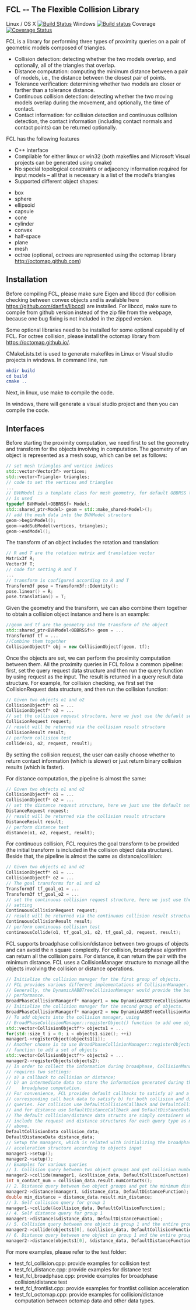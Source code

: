 ## FCL -- The Flexible Collision Library 


Linux / OS X [![Build Status](https://travis-ci.org/flexible-collision-library/fcl.svg?branch=master)](https://travis-ci.org/flexible-collision-library/fcl)
Windows [![Build status](https://ci.appveyor.com/api/projects/status/do1k727uu6e8uemf/branch/master?svg=true)](https://ci.appveyor.com/project/flexible-collision-library/fcl)
Coverage [![Coverage Status](https://coveralls.io/repos/github/flexible-collision-library/fcl/badge.svg?branch=master)](https://coveralls.io/github/flexible-collision-library/fcl?branch=master)

FCL is a library for performing three types of proximity queries on a pair of
geometric models composed of triangles.
 - Collision detection: detecting whether the two models overlap, and
   optionally, all of the triangles that overlap.
 - Distance computation: computing the minimum distance between a pair of
   models, i.e., the distance between the closest pair of points.
 - Tolerance verification: determining whether two models are closer or farther
   than a tolerance distance.
 - Continuous collision detection: detecting whether the two moving models
   overlap during the movement, and optionally, the time of contact.
 - Contact information: for collision detection and continuous collision
   detection, the contact information (including contact normals and contact
   points) can be returned optionally.

FCL has the following features
 - C++ interface
 - Compilable for either linux or win32 (both makefiles and Microsoft Visual
   projects can be generated using cmake)
 - No special topological constraints or adjacency information required for
   input models – all that is necessary is a list of the model's triangles
 - Supported different object shapes:
  + box
  + sphere
  + ellipsoid
  + capsule
  + cone
  + cylinder
  + convex
  + half-space
  + plane
  + mesh
  + octree (optional, octrees are represented using the octomap library
    http://octomap.github.com)


## Installation

Before compiling FCL, please make sure Eigen and libccd (for collision checking
between convex objects and is available here https://github.com/danfis/libccd)
are installed. For libccd, make sure to compile from github version instead of
the zip file from the webpage, because one bug fixing is not included in the
zipped version.

Some optional libraries need to be installed for some optional capability of
FCL. For octree collision, please install the octomap library from
https://octomap.github.io/.

CMakeLists.txt is used to generate makefiles in Linux or Visual studio projects
in windows. In command line, run
``` cmake
mkdir build
cd build
cmake ..
```
Next, in linux, use make to compile the code. 

In windows, there will generate a visual studio project and then you can compile
the code.

## Interfaces
Before starting the proximity computation, we need first to set the geometry and
transform for the objects involving in computation. The geometry of an object is
represented as a mesh soup, which can be set as follows:

```cpp
// set mesh triangles and vertice indices
std::vector<Vector3f> vertices;
std::vector<Triangle> triangles;
// code to set the vertices and triangles
...
// BVHModel is a template class for mesh geometry, for default OBBRSS template
// is used
typedef BVHModel<OBBRSSf> Model;
std::shared_ptr<Model> geom = std::make_shared<Model>();
// add the mesh data into the BVHModel structure
geom->beginModel();
geom->addSubModel(vertices, triangles);
geom->endModel();
```

The transform of an object includes the rotation and translation:
```cpp
// R and T are the rotation matrix and translation vector
Matrix3f R;
Vector3f T;
// code for setting R and T
...
// transform is configured according to R and T
Transform3f pose = Transform3f::Identity();
pose.linear() = R;
pose.translation() = T;
```


Given the geometry and the transform, we can also combine them together to
obtain a collision object instance and here is an example:
```cpp
//geom and tf are the geometry and the transform of the object
std::shared_ptr<BVHModel<OBBRSSf>> geom = ...
Transform3f tf = ...
//Combine them together
CollisionObjectf* obj = new CollisionObjectf(geom, tf);
```

Once the objects are set, we can perform the proximity computation between them.
All the proximity queries in FCL follow a common pipeline: first, set the query
request data structure and then run the query function by using request as the
input. The result is returned in a query result data structure. For example, for
collision checking, we first set the CollisionRequest data structure, and then
run the collision function:
```cpp
// Given two objects o1 and o2
CollisionObjectf* o1 = ...
CollisionObjectf* o2 = ...
// set the collision request structure, here we just use the default setting
CollisionRequest request;
// result will be returned via the collision result structure
CollisionResult result;
// perform collision test
collide(o1, o2, request, result);
```

By setting the collision request, the user can easily choose whether to return
contact information (which is slower) or just return binary collision results
(which is faster).


For distance computation, the pipeline is almost the same:

```cpp
// Given two objects o1 and o2
CollisionObjectf* o1 = ...
CollisionObjectf* o2 = ...
// set the distance request structure, here we just use the default setting
DistanceRequest request;
// result will be returned via the collision result structure
DistanceResult result;
// perform distance test
distance(o1, o2, request, result);
```

For continuous collision, FCL requires the goal transform to be provided (the
initial transform is included in the collision object data structure). Beside
that, the pipeline is almost the same as distance/collision:

```cpp
// Given two objects o1 and o2
CollisionObjectf* o1 = ...
CollisionObjectf* o2 = ...
// The goal transforms for o1 and o2
Transform3f tf_goal_o1 = ...
Transform3f tf_goal_o2 = ...
// set the continuous collision request structure, here we just use the default
// setting
ContinuousCollisionRequest request;
// result will be returned via the continuous collision result structure
ContinuousCollisionResult result;
// perform continuous collision test
continuousCollide(o1, tf_goal_o1, o2, tf_goal_o2, request, result);
```

FCL supports broadphase collision/distance between two groups of objects and can
avoid the n square complexity. For collision, broadphase algorithm can return
all the collision pairs. For distance, it can return the pair with the minimum
distance. FCL uses a CollisionManager structure to manage all the objects
involving the collision or distance operations.
```cpp
// Initialize the collision manager for the first group of objects. 
// FCL provides various different implementations of CollisionManager.
// Generally, the DynamicAABBTreeCollisionManager would provide the best
// performance.
BroadPhaseCollisionManagerf* manager1 = new DynamicAABBTreeCollisionManagerf(); 
// Initialize the collision manager for the second group of objects.
BroadPhaseCollisionManagerf* manager2 = new DynamicAABBTreeCollisionManagerf();
// To add objects into the collision manager, using
// BroadPhaseCollisionManager::registerObject() function to add one object
std::vector<CollisionObjectf*> objects1 = ...
for(std::size_t i = 0; i < objects1.size(); ++i)
manager1->registerObject(objects1[i]);
// Another choose is to use BroadPhaseCollisionManager::registerObjects()
// function to add a set of objects
std::vector<CollisionObjectf*> objects2 = ...
manager2->registerObjects(objects2);
// In order to collect the information during broadphase, CollisionManager
// requires two settings:
// a) a callback to collision or distance; 
// b) an intermediate data to store the information generated during the
//    broadphase computation.
// For convenience, FCL provides default callbacks to satisfy a) and a
// corresponding call back data to satisfy b) for both collision and distance
// queries. For collision use DefaultCollisionCallback and DefaultCollisionData
// and for distance use DefaultDistanceCallback and DefaultDistanceData.
// The default collision/distance data structs are simply containers which
// include the request and distance structures for each query type as mentioned
// above.
DefaultCollisionData collision_data;
DefaultDistanceData distance_data;
// Setup the managers, which is related with initializing the broadphase
// acceleration structure according to objects input
manager1->setup();
manager2->setup();
// Examples for various queries
// 1. Collision query between two object groups and get collision numbers
manager2->collide(manager1, &collision_data, DefaultCollisionFunction);
int n_contact_num = collision_data.result.numContacts(); 
// 2. Distance query between two object groups and get the minimum distance
manager2->distance(manager1, &distance_data, DefaultDistanceFunction);
double min_distance = distance_data.result.min_distance;
// 3. Self collision query for group 1
manager1->collide(&collision_data, DefaultCollisionFunction);
// 4. Self distance query for group 1
manager1->distance(&distance_data, DefaultDistanceFunction);
// 5. Collision query between one object in group 1 and the entire group 2
manager2->collide(objects1[0], &collision_data, DefaultCollisionFunction);
// 6. Distance query between one object in group 1 and the entire group 2
manager2->distance(objects1[0], &distance_data, DefaultDistanceFunction);
```


For more examples, please refer to the test folder:
- test_fcl_collision.cpp: provide examples for collision test
- test_fcl_distance.cpp: provide examples for distance test
- test_fcl_broadphase.cpp: provide examples for broadphase collision/distance
  test
- test_fcl_frontlist.cpp: provide examples for frontlist collision acceleration
- test_fcl_octomap.cpp: provide examples for collision/distance computation
  between octomap data and other data types.
